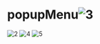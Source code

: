 # popupMenu![3](https://user-images.githubusercontent.com/91014957/218286455-d941ab95-e812-434c-99c8-53fd8c08244e.png)
![2](https://user-images.githubusercontent.com/91014957/218286458-a3425882-94fa-45af-add7-64bf9f84936d.png)
![4](https://user-images.githubusercontent.com/91014957/218286461-97602823-bdbd-4d74-a4a9-d14dd006cc9c.png)
![5](https://user-images.githubusercontent.com/91014957/218286463-cb3673b1-7f0f-4a10-ba31-f0c6133cf8c4.png)
